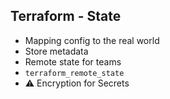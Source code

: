 ## Terraform - State

* Mapping config to the real world
* Store metadata
* Remote state for teams
 * `terraform_remote_state`
* ⚠️ Encryption for Secrets

